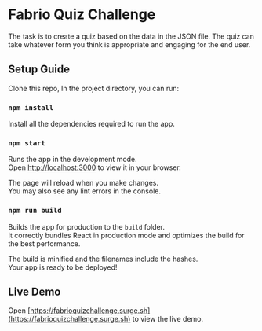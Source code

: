 # Fabrio Quiz Challenge

The task is to create a quiz based on the data in the JSON file. The quiz can take whatever form you think is appropriate and engaging for the end user.

## Setup Guide

Clone this repo, In the project directory, you can run:

### `npm install`

Install all the dependencies required to run the app.

### `npm start`

Runs the app in the development mode.\
Open [http://localhost:3000](http://localhost:3000) to view it in your browser.

The page will reload when you make changes.\
You may also see any lint errors in the console.

### `npm run build`

Builds the app for production to the `build` folder.\
It correctly bundles React in production mode and optimizes the build for the best performance.

The build is minified and the filenames include the hashes.\
Your app is ready to be deployed!


## Live Demo
Open [https://fabrioquizchallenge.surge.sh](https://fabrioquizchallenge.surge.sh) to view the live demo.